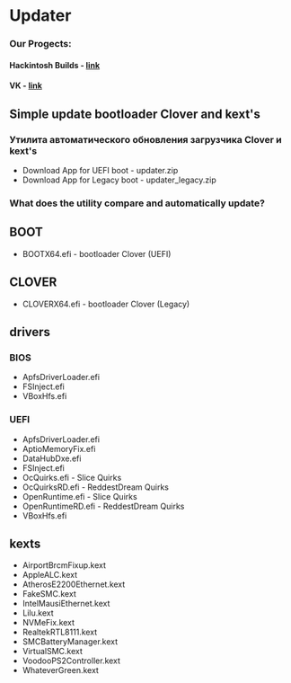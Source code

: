 # Updater
### Our Progects:
#### Hackintosh Builds - [link](http://ihackline.com)
#### VK - [link](https://vk.com/ustanovkamacos)
## Simple update bootloader Clover and kext's
### Утилита автоматического обновления загрузчика Clover и kext's

- Download App for UEFI boot - updater.zip
- Download App for Legacy boot - updater_legacy.zip

### What does the utility compare and automatically update?

## BOOT
- BOOTX64.efi - bootloader Clover (UEFI)
## CLOVER
- CLOVERX64.efi - bootloader Clover (Legacy)
## drivers
### BIOS
- ApfsDriverLoader.efi
- FSInject.efi
- VBoxHfs.efi
### UEFI
- ApfsDriverLoader.efi
- AptioMemoryFix.efi
- DataHubDxe.efi
- FSInject.efi
- OcQuirks.efi - Slice Quirks
- OcQuirksRD.efi - ReddestDream Quirks
- OpenRuntime.efi - Slice Quirks
- OpenRuntimeRD.efi - ReddestDream Quirks
- VBoxHfs.efi
## kexts
- AirportBrcmFixup.kext
- AppleALC.kext
- AtherosE2200Ethernet.kext
- FakeSMC.kext
- IntelMausiEthernet.kext
- Lilu.kext
- NVMeFix.kext
- RealtekRTL8111.kext
- SMCBatteryManager.kext
- VirtualSMC.kext
- VoodooPS2Controller.kext
- WhateverGreen.kext
